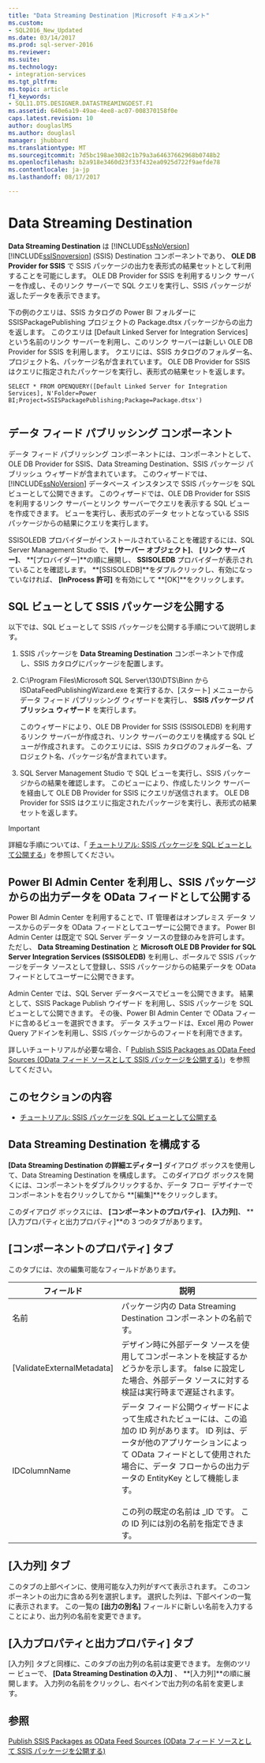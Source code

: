 ```yaml
---
title: "Data Streaming Destination |Microsoft ドキュメント"
ms.custom:
- SQL2016_New_Updated
ms.date: 03/14/2017
ms.prod: sql-server-2016
ms.reviewer: 
ms.suite: 
ms.technology:
- integration-services
ms.tgt_pltfrm: 
ms.topic: article
f1_keywords:
- SQL11.DTS.DESIGNER.DATASTREAMINGDEST.F1
ms.assetid: 640e6a19-49ae-4ee8-ac07-008370158f0e
caps.latest.revision: 10
author: douglaslMS
ms.author: douglasl
manager: jhubbard
ms.translationtype: MT
ms.sourcegitcommit: 7d5bc198ae3082c1b79a3a64637662968b0748b2
ms.openlocfilehash: b2a918e3460d23f33f432ea0925d722f9aefde78
ms.contentlocale: ja-jp
ms.lasthandoff: 08/17/2017

---
```

# <a name="data-streaming-destination"></a>Data Streaming Destination
  **Data Streaming Destination** は [!INCLUDE[ssNoVersion](../../includes/ssnoversion-md.md)] [!INCLUDE[ssISnoversion](../../includes/ssisnoversion-md.md)] (SSIS) Destination コンポーネントであり、 **OLE DB Provider for SSIS** で SSIS パッケージの出力を表形式の結果セットとして利用することを可能にします。 OLE DB Provider for SSIS を利用するリンク サーバーを作成し、そのリンク サーバーで SQL クエリを実行し、SSIS パッケージが返したデータを表示できます。  
  
 下の例のクエリは、SSIS カタログの Power BI フォルダーに SSISPackagePublishing プロジェクトの Package.dtsx パッケージからの出力を返します。 このクエリは [Default Linked Server for Integration Services] という名前のリンク サーバーを利用し、このリンク サーバーは新しい OLE DB Provider for SSIS を利用します。 クエリには、SSIS カタログのフォルダー名、プロジェクト名、パッケージ名が含まれています。 OLE DB Provider for SSIS はクエリに指定されたパッケージを実行し、表形式の結果セットを返します。  
  
```  
SELECT * FROM OPENQUERY([Default Linked Server for Integration Services], N'Folder=Power BI;Project=SSISPackagePublishing;Package=Package.dtsx')  
  
```  
  
## <a name="data-feed-publishing-components"></a>データ フィード パブリッシング コンポーネント  
 データ フィード パブリッシング コンポーネントには、コンポーネントとして、OLE DB Provider for SSIS、Data Streaming Destination、SSIS パッケージ パブリッシュ ウィザードが含まれています。 このウィザードでは、 [!INCLUDE[ssNoVersion](../../includes/ssnoversion-md.md)] データベース インスタンスで SSIS パッケージを SQL ビューとして公開できます。 このウィザードでは、OLE DB Provider for SSIS を利用するリンク サーバーとリンク サーバーでクエリを表示する SQL ビューを作成できます。 ビューを実行し、表形式のデータ セットとなっている SSIS パッケージからの結果にクエリを実行します。  
  
 SSISOLEDB プロバイダーがインストールされていることを確認するには、SQL Server Management Studio で、 **[サーバー オブジェクト]**、 **[リンク サーバー]**、 **[プロバイダー]**の順に展開し、 **SSISOLEDB** プロバイダーが表示されていることを確認します。 **[SSISOLEDB]**をダブルクリックし、有効になっていなければ、 **[InProcess 許可]** を有効にして **[OK]**をクリックします。  
  
## <a name="publish-an-ssis-package-as-a-sql-view"></a>SQL ビューとして SSIS パッケージを公開する  
 以下では、SQL ビューとして SSIS パッケージを公開する手順について説明します。  
  
1.  SSIS パッケージを **Data Streaming Destination** コンポーネントで作成し、SSIS カタログにパッケージを配置します。  
  
2.  C:\Program Files\Microsoft SQL Server\130\DTS\Binn から ISDataFeedPublishingWizard.exe を実行するか、[スタート] メニューからデータ フィード パブリッシング ウィザードを実行し、 **SSIS パッケージ パブリッシュ ウィザード** を実行します。  
  
     このウィザードにより、OLE DB Provider for SSIS (SSISOLEDB) を利用するリンク サーバーが作成され、リンク サーバーのクエリを構成する SQL ビューが作成されます。 このクエリには、SSIS カタログのフォルダー名、プロジェクト名、パッケージ名が含まれています。  
  
3.  SQL Server Management Studio で SQL ビューを実行し、SSIS パッケージからの結果を確認します。 このビューにより、作成したリンク サーバーを経由して OLE DB Provider for SSIS にクエリが送信されます。 OLE DB Provider for SSIS はクエリに指定されたパッケージを実行し、表形式の結果セットを返します。  
  
> [!IMPORTANT]  
>  詳細な手順については、「 [チュートリアル: SSIS パッケージを SQL ビューとして公開する](../../integration-services/data-flow/walkthrough-publish-an-ssis-package-as-a-sql-view.md)」を参照してください。  
  
## <a name="expose-output-data-from-an-ssis-package-as-an-odata-feed-by-using-the-power-bi-admin-center"></a>Power BI Admin Center を利用し、SSIS パッケージからの出力データを OData フィードとして公開する  
 Power BI Admin Center を利用することで、IT 管理者はオンプレミス データ ソースからのデータを OData フィードとしてユーザーに公開できます。 Power BI Admin Center は既定で SQL Server データ ソースの登録のみを許可します。 ただし、 **Data Streaming Destination** と **Microsoft OLE DB Provider for SQL Server Integration Services (SSISOLEDB)** を利用し、ポータルで SSIS パッケージをデータ ソースとして登録し、SSIS パッケージからの結果データを OData フィードとしてユーザーに公開できます。  
  
 Admin Center では、SQL Server データベースでビューを公開できます。 結果として、SSIS Package Publish ウイザード を利用し、SSIS パッケージを SQL ビューとして公開できます。 その後、Power BI Admin Center で OData フィードに含めるビューを選択できます。 データ スチュワードは、Excel 用の Power Query アドインを利用し、SSIS パッケージからのフィードを利用できます。  
  
 詳しいチュートリアルが必要な場合、「 [Publish SSIS Packages as OData Feed Sources (OData フィード ソースとして SSIS パッケージを公開する)](http://go.microsoft.com/fwlink/?LinkID=317367)」を参照してください。  
  
## <a name="in-this-section"></a>このセクションの内容  
  
-   [チュートリアル: SSIS パッケージを SQL ビューとして公開する](../../integration-services/data-flow/walkthrough-publish-an-ssis-package-as-a-sql-view.md)  
  
## <a name="configure-data-streaming-destination"></a>Data Streaming Destination を構成する
  **[Data Streaming Destination の詳細エディター]** ダイアログ ボックスを使用して、Data Streaming Destination を構成します。 このダイアログ ボックスを開くには、コンポーネントをダブルクリックするか、データ フロー デザイナーでコンポーネントを右クリックしてから **[編集]**をクリックします。  
  
 このダイアログ ボックスには、 **[コンポーネントのプロパティ]**、 **[入力列]**、 **[入力プロパティと出力プロパティ]**の 3 つのタブがあります。  
  
## <a name="component-properties-tab"></a>[コンポーネントのプロパティ] タブ  
 このタブには、次の編集可能なフィールドがあります。  
  
|フィールド|説明|  
|-----------|-----------------|  
|名前|パッケージ内の Data Streaming Destination コンポーネントの名前です。|  
|[ValidateExternalMetadata]|デザイン時に外部データ ソースを使用してコンポーネントを検証するかどうかを示します。 false に設定した場合、外部データ ソースに対する検証は実行時まで遅延されます。|  
|IDColumnName|データ フィード公開ウィザードによって生成されたビューには、この追加の ID 列があります。 ID 列は、データが他のアプリケーションによって OData フィードとして使用された場合に、データ フローからの出力データの EntityKey として機能します。<br /><br /> この列の既定の名前は _ID です。 この ID 列には別の名前を指定できます。|  
  
## <a name="input-columns-tab"></a>[入力列] タブ  
 このタブの上部ペインに、使用可能な入力列がすべて表示されます。 このコンポーネントの出力に含める列を選択します。 選択した列は、下部ペインの一覧に表示されます。 この一覧の **[出力の別名]** フィールドに新しい名前を入力することにより、出力列の名前を変更できます。  
  
## <a name="input-output-properties-tab"></a>[入力プロパティと出力プロパティ] タブ  
 [入力列] タブと同様に、このタブの出力列の名前は変更できます。 左側のツリー ビューで、 **[Data Streaming Destination の入力]** 、 **[入力列]**の順に展開します。 入力列の名前をクリックし、右ペインで出力列の名前を変更します。  
  
## <a name="see-also"></a>参照  
 [Publish SSIS Packages as OData Feed Sources (OData フィード ソースとして SSIS パッケージを公開する)](http://go.microsoft.com/fwlink/?LinkID=317367)  
  
  
